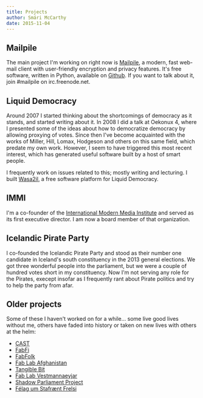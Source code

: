```yaml
---
title: Projects
author: Smári McCarthy
date: 2015-11-04
---
```


## Mailpile

The main project I'm working on right now is [Mailpile][1], a modern, fast web-mail client with user-friendly encryption and privacy features. It's free software, written in Python, available on [Github][2]. If you want to talk about it, join #mailpile on irc.freenode.net.

## Liquid Democracy

Around 2007 I started thinking about the shortcomings of democracy as it stands, and started writing about it. In 2008 I did a talk at Oekonux 4, where I presented some of the ideas about how to democratize democracy by allowing proxying of votes. Since then I've become acquainted with the works of Miller, Hill, Lomax, Hodgeson and others on this same field, which predate my own work. However, I seem to have triggered this most recent interest, which has generated useful software built by a host of smart people.

I frequently work on issues related to this; mostly writing and lecturing. I built [Wasa2il][3], a free software platform for Liquid Democracy.

## IMMI

I'm a co-founder of the [International Modern Media Institute][8] and served as its first executive director. I am now a board member of that organization.

## Icelandic Pirate Party

I co-founded the Icelandic Pirate Party and stood as their number one candidate in Iceland's south constituency in the 2013 general elections. We got three wonderful people into the parliament, but we were a couple of hundred votes short in my constituency. Now I'm not serving any role for the Pirates, execept insofar as I frequently rant about Pirate politics and try to help the party from afar.

## Older projects

Some of these I haven't worked on for a while... some live good lives without me, others have faded into history or taken on new lives with 
others at the helm:

 * [CAST][9]
 * [FabFi][10]
 * [FabFolk][11]
 * [Fab Lab Afghanistan][12]
 * [Tangible Bit][13]
 * [Fab Lab Vestmannaeyjar][14]
 * [Shadow Parliament Project][15]
 * [Félag um Stafrænt Frelsi][16]


 [1]: https://www.mailpile.is
 [2]: https://github.com/pagekite/Mailpile
 [3]: https://github.com/smari/wasa2il
 [8]: http://www.immi.is
 [9]: http://www.const.is
 [10]: http://fabfi.fablab.af
 [11]: http://www.fabfolk.com
 [12]: http://www.fablab.af
 [13]: http://www.tangiblebit.com
 [14]: http://www.fablab.is
 [15]: http://direct.democracy.is
 [16]: http://www.fsfi.is
